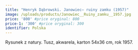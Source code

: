 ```yaml
---
title: "Henryk Dąbrowski. Janowiec– ruiny zamku (1957)"
image: /uploads/products/Janowiec__Ruiny_zamku__1957.jpg
price: '800' #price oryginal: 800
price-1: '300' #price oryginal: 300
identifier: Polska
---
```


Rysunek z natury. Tusz, akwarela, karton 54x36 cm, rok 1957.